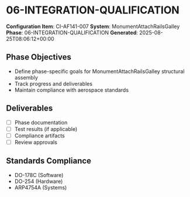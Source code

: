 # 06-INTEGRATION-QUALIFICATION

**Configuration Item**: CI-AF141-007
**System**: MonumentAttachRailsGalley
**Phase**: 06-INTEGRATION-QUALIFICATION
**Generated**: 2025-08-25T08:06:12+00:00

## Phase Objectives
- Define phase-specific goals for MonumentAttachRailsGalley structural assembly
- Track progress and deliverables
- Maintain compliance with aerospace standards

## Deliverables
- [ ] Phase documentation
- [ ] Test results (if applicable)
- [ ] Compliance artifacts
- [ ] Review approvals

## Standards Compliance
- DO-178C (Software)
- DO-254 (Hardware)
- ARP4754A (Systems)

